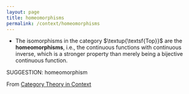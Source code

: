 ```yaml
---
layout: page
title: homeomorphisms
permalink: /context/homeomorphisms
---
```

-  The isomorphisms in the category $\textup{\textsf{Top}}$ are the **homeomorphisms**, i.e., the continuous functions with continuous inverse, which is a stronger property than merely being a bijective continuous function.

SUGGESTION: homeomorphism

From [Category Theory in Context](https://mathgloss.github.io/MathGloss/context.html)